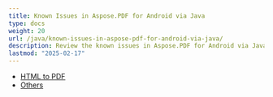 ```yaml
---
title: Known Issues in Aspose.PDF for Android via Java
type: docs
weight: 20
url: /java/known-issues-in-aspose-pdf-for-android-via-java/
description: Review the known issues in Aspose.PDF for Android via Java. Stay informed about limitations and upcoming fixes.
lastmod: "2025-02-17"
---
```


- [HTML to PDF](/pdf/java/html-to-pdf/)
- [Others](/pdf/java/others/)
